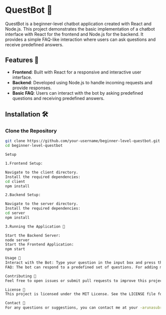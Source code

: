 # QuestBot 🤖

QuestBot is a beginner-level chatbot application created with React and Node.js. This project demonstrates the basic implementation of a chatbot interface with React for the frontend and Node.js for the backend. It provides a simple FAQ-like interaction where users can ask questions and receive predefined answers.

## Features 🌟

- **Frontend**: Built with React for a responsive and interactive user interface.
- **Backend**: Developed using Node.js to handle incoming requests and provide responses.
- **Basic FAQ**: Users can interact with the bot by asking predefined questions and receiving predefined answers.

## Installation 🛠️

### Clone the Repository

```bash
git clone https://github.com/your-username/beginner-level-questbot.git
cd beginner-level-questbot

Setup

1.Frontend Setup:

Navigate to the client directory.
Install the required dependencies:
cd client
npm install

2.Backend Setup:

Navigate to the server directory.
Install the required dependencies:
cd server
npm install

3.Running the Application 🚀

Start the Backend Server:
node server
Start the Frontend Application:
npm start

Usage 💬
Interact with the Bot: Type your question in the input box and press the "Ask" button to receive a response from the bot.
FAQ: The bot can respond to a predefined set of questions. For adding more questions and answers, modify the relevant files in the server directory.

Contributing 🤝
Feel free to open issues or submit pull requests to improve this project. Contributions are welcome!

License 📜
This project is licensed under the MIT License. See the LICENSE file for details.

Contact 📧
For any questions or suggestions, you can contact me at your -arunasubramanian456@gmail.com.

